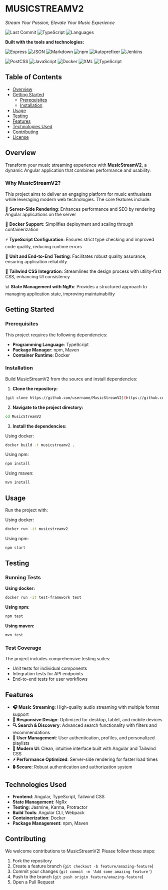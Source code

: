 # MUSICSTREAMV2

*Stream Your Passion, Elevate Your Music Experience*

![Last Commit](https://img.shields.io/badge/last%20commit-february-gray?style=flat-square&logo=git)
![TypeScript](https://img.shields.io/badge/typescript-46.9%25-blue?style=flat-square&logo=typescript)
![Languages](https://img.shields.io/badge/languages-6-blue?style=flat-square)

**Built with the tools and technologies:**

![Express](https://img.shields.io/badge/Express-black?style=flat-square&logo=express&logoColor=white)
![JSON](https://img.shields.io/badge/JSON-black?style=flat-square&logo=json&logoColor=white)
![Markdown](https://img.shields.io/badge/Markdown-black?style=flat-square&logo=markdown&logoColor=white)
![npm](https://img.shields.io/badge/npm-red?style=flat-square&logo=npm&logoColor=white)
![Autoprefixer](https://img.shields.io/badge/Autoprefixer-red?style=flat-square&logo=autoprefixer&logoColor=white)
![Jenkins](https://img.shields.io/badge/Jenkins-brown?style=flat-square&logo=jenkins&logoColor=white)

![PostCSS](https://img.shields.io/badge/PostCSS-orange?style=flat-square&logo=postcss&logoColor=white)
![JavaScript](https://img.shields.io/badge/JavaScript-yellow?style=flat-square&logo=javascript&logoColor=black)
![Docker](https://img.shields.io/badge/Docker-blue?style=flat-square&logo=docker&logoColor=white)
![XML](https://img.shields.io/badge/XML-blue?style=flat-square&logo=xml&logoColor=white)
![TypeScript](https://img.shields.io/badge/TypeScript-blue?style=flat-square&logo=typescript&logoColor=white)

## Table of Contents

- [Overview](#overview)
- [Getting Started](#getting-started)
  - [Prerequisites](#prerequisites)
  - [Installation](#installation)
- [Usage](#usage)
- [Testing](#testing)
- [Features](#features)
- [Technologies Used](#technologies-used)
- [Contributing](#contributing)
- [License](#license)

## Overview

Transform your music streaming experience with **MusicStreamV2**, a dynamic Angular application that combines performance and usability.

### Why MusicStreamV2?

This project aims to deliver an engaging platform for music enthusiasts while leveraging modern web technologies. The core features include:

🎵 **Server-Side Rendering**: Enhances performance and SEO by rendering Angular applications on the server

🐳 **Docker Support**: Simplifies deployment and scaling through containerization

⚡ **TypeScript Configuration**: Ensures strict type checking and improved code quality, reducing runtime errors

🧪 **Unit and End-to-End Testing**: Facilitates robust quality assurance, ensuring application reliability

🎨 **Tailwind CSS Integration**: Streamlines the design process with utility-first CSS, enhancing UI consistency

📊 **State Management with NgRx**: Provides a structured approach to managing application state, improving maintainability

## Getting Started

### Prerequisites

This project requires the following dependencies:

- **Programming Language**: TypeScript
- **Package Manager**: npm, Maven
- **Container Runtime**: Docker

### Installation

Build MusicStreamV2 from the source and install dependencies:

1. **Clone the repository:**
```bash
[git clone https://github.com/username/MusicStreamV2](https://github.com/BelAnouar/MusicStreamV2)
```

2. **Navigate to the project directory:**
```bash
cd MusicStreamV2
```

3. **Install the dependencies:**

Using docker:
```bash
docker build -t musicstreamv2 .
```

Using npm:
```bash
npm install
```

Using maven:
```bash
mvn install
```

## Usage

Run the project with:

Using docker:
```bash
docker run -it musicstreamv2
```

Using npm:
```bash
npm start
```

## Testing

### Running Tests

**Using docker:**
```bash
docker run -it test-framework test
```

**Using npm:**
```bash
npm test
```

**Using maven:**
```bash
mvn test
```

### Test Coverage

The project includes comprehensive testing suites:
- Unit tests for individual components
- Integration tests for API endpoints
- End-to-end tests for user workflows

## Features

- **🎧 Music Streaming**: High-quality audio streaming with multiple format support
- **📱 Responsive Design**: Optimized for desktop, tablet, and mobile devices
- **🔍 Search & Discovery**: Advanced search functionality with filters and recommendations
- **👤 User Management**: User authentication, profiles, and personalized playlists
- **🎨 Modern UI**: Clean, intuitive interface built with Angular and Tailwind CSS
- **⚡ Performance Optimized**: Server-side rendering for faster load times
- **🔒 Secure**: Robust authentication and authorization system

## Technologies Used

- **Frontend**: Angular, TypeScript, Tailwind CSS
- **State Management**: NgRx
- **Testing**: Jasmine, Karma, Protractor
- **Build Tools**: Angular CLI, Webpack
- **Containerization**: Docker
- **Package Management**: npm, Maven

## Contributing

We welcome contributions to MusicStreamV2! Please follow these steps:

1. Fork the repository
2. Create a feature branch (`git checkout -b feature/amazing-feature`)
3. Commit your changes (`git commit -m 'Add some amazing feature'`)
4. Push to the branch (`git push origin feature/amazing-feature`)
5. Open a Pull Request



